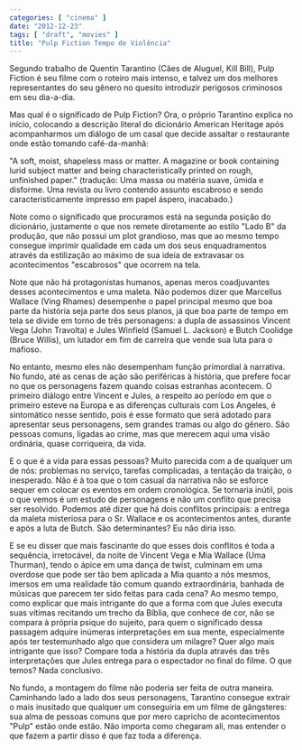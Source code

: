 ```yaml
---
categories: [ "cinema" ]
date: "2012-12-23"
tags: [ "draft", "movies" ]
title: "Pulp Fiction Tempo de Violência"
---
```

Segundo trabalho de Quentin Tarantino (Cães de Aluguel, Kill Bill),
Pulp Fiction é seu filme com o roteiro mais intenso, e talvez um dos
melhores representantes do seu gênero no quesito introduzir perigosos
criminosos em seu dia-a-dia.

Mas qual é o significado de Pulp Fiction? Ora, o próprio Tarantino
explica no início, colocando a descrição literal do dicionário
American Heritage após acompanharmos um diálogo de um casal que decide
assaltar o restaurante onde estão tomando café-da-manhã:

"A soft, moist, shapeless mass or matter. A magazine or book containing
lurid subject matter and being characteristically printed on rough,
unfinished paper." (tradução: Uma massa ou matéria suave, úmida
e disforme. Uma revista ou livro contendo assunto escabroso e sendo
caracteristicamente impresso em papel áspero, inacabado.)

Note como o significado que procuramos está na segunda posição do
dicionário, justamente o que nos remete diretamente ao estilo "Lado B"
da produção, que não possui um plot grandioso, mas que ao mesmo tempo
consegue imprimir qualidade em cada um dos seus enquadramentos através
da estilização ao máximo de sua ideia de extravasar os acontecimentos
"escabrosos" que ocorrem na tela.

Note que não há protagonistas humanos, apenas meros coadjuvantes
desses acontecimentos e uma maleta. Não podemos dizer que Marcellus
Wallace (Ving Rhames) desempenhe o papel principal mesmo que boa parte
da história seja parte dos seus planos, já que boa parte de tempo em
tela se divide em torno de três personagens: a dupla de assassinos
Vincent Vega (John Travolta) e Jules Winfield (Samuel L. Jackson) e
Butch Coolidge (Bruce Willis), um lutador em fim de carreira que vende
sua luta para o mafioso.

No entanto, mesmo eles não desempenham função primordial à
narrativa. No fundo, até as cenas de ação são periféricas à
história, que prefere focar no que os personagens fazem quando coisas
estranhas acontecem. O primeiro diálogo entre Vincent e Jules, a respeito
ao período em que o primeiro esteve na Europa e as diferenças culturais
com Los Angeles, é sintomático nesse sentido, pois é esse formato que
será adotado para apresentar seus personagens, sem grandes tramas ou
algo do gênero. São pessoas comuns, ligadas ao crime, mas que merecem
aqui uma visão ordinária, quase corriqueira, da vida.

E o que é a vida para essas pessoas? Muito parecida com a de qualquer
um de nós: problemas no serviço, tarefas complicadas, a tentação da
traição, o inesperado. Não é à toa que o tom casual da narrativa
não se esforce sequer em colocar os eventos em ordem cronológica. Se
tornaria inútil, pois o que vemos é um estudo de personagens e não
um conflito que precisa ser resolvido. Podemos até dizer que há dois
conflitos principais: a entrega da maleta misteriosa para o Sr. Wallace
e os acontecimentos antes, durante e após a luta de Butch. São
determinantes? Eu não diria isso.

E se eu disser que mais fascinante do que esses dois conflitos é toda
a sequência, irretocável, da noite de Vincent Vega e Mia Wallace
(Uma Thurman), tendo o ápice em uma dança de twist, culminam em uma
overdose que pode ser tão bem aplicada a Mia quanto a nós mesmos,
imersos em uma realidade tão comum quando extraordinária, banhada de
músicas que parecem ter sido feitas para cada cena? Ao mesmo tempo,
como explicar que mais intrigante do que a forma com que Jules executa
suas vítimas recitando um trecho da Bíblia, que conhece de cor, não
se compara à própria psique do sujeito, para quem o significado dessa
passagem adquire inúmeras interpretações em sua mente, especialmente
após ter testemunhado algo que considera um milagre? Quer algo mais
intrigante que isso? Compare toda a história da dupla através das
três interpretações que Jules entrega para o espectador no final do
filme. O que temos? Nada conclusivo.

No fundo, a montagem do filme não poderia ser feita de outra
maneira. Caminhando lado a lado dos seus personagens, Tarantino
consegue extrair o mais inusitado que qualquer um conseguiria em um
filme de gângsteres: sua alma de pessoas comuns que por mero capricho de
acontecimentos "Pulp" estão onde estão. Não importa como chegaram ali,
mas entender o que fazem a partir disso é que faz toda a diferença.


